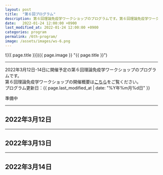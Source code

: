```yaml
---
layout: post
title:  "第６回プログラム"
description: 第６回理論免疫学ワークショップのプログラムです。第６回理論免疫学ワークショップの各講演の時間・講演者・講演タイトルを掲載しています。
date:   2022-01-24 12:00:00 +0900
last_modified_at: 2022-01-24 12:00:00 +0900
categories: program
permalink: /6th-program/
image: /assets/images/ws-6.png
---
```


![{{ page.title }}]({{ page.image }} "{{ page.title }}")

---

2022年3月12日-14日に開催予定の第６回理論免疫学ワークショップのプログラムです。  
第６回理論免疫学ワークショップの開催概要は[こちら](/6th-workshop)をご覧ください。  
プログラム更新日：{{ page.last_modified_at | date: "%Y年%m月%d日" }}

準備中

---

## 2022年3月12日



---

## 2022年3月13日


---

## 2022年3月14日
